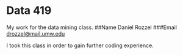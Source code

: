 # Data 419
My work for the data mining class.
##Name
Daniel Rozzel
###Email
drozzel@mail.umw.edu

I took this class in order to gain further coding experience.

